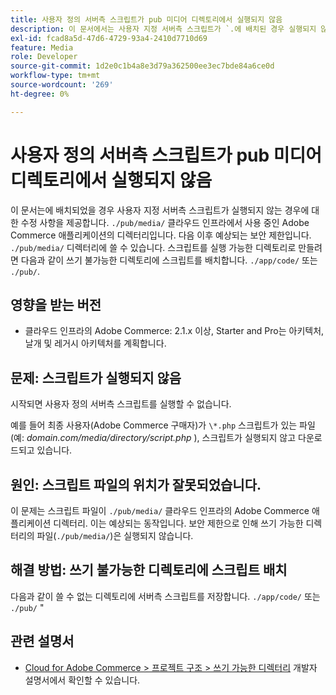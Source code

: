 ```yaml
---
title: 사용자 정의 서버측 스크립트가 pub 미디어 디렉토리에서 실행되지 않음
description: 이 문서에서는 사용자 지정 서버측 스크립트가 `.에 배치된 경우 실행되지 않는 경우에 대한 수정 사항을 제공합니다.클라우드 인프라에 있는 Adobe Commerce 애플리케이션의 /pub/media/` 디렉터리 ` 이후 예상되는 보안 제한입니다./pub/media/` 디렉터리에 쓸 수 있습니다. 스크립트를 실행 가능한 디렉토리로 만들려면 ` 등의 쓰기 불가능한 디렉토리에 스크립트를 배치합니다./app/code/` 또는 `/pub/`.
exl-id: fcad8a5d-47d6-4729-93a4-2410d7710d69
feature: Media
role: Developer
source-git-commit: 1d2e0c1b4a8e3d79a362500ee3ec7bde84a6ce0d
workflow-type: tm+mt
source-wordcount: '269'
ht-degree: 0%

---
```


# 사용자 정의 서버측 스크립트가 pub 미디어 디렉토리에서 실행되지 않음

이 문서는에 배치되었을 경우 사용자 지정 서버측 스크립트가 실행되지 않는 경우에 대한 수정 사항을 제공합니다. `./pub/media/` 클라우드 인프라에서 사용 중인 Adobe Commerce 애플리케이션의 디렉터리입니다. 다음 이후 예상되는 보안 제한입니다. `./pub/media/` 디렉터리에 쓸 수 있습니다. 스크립트를 실행 가능한 디렉토리로 만들려면 다음과 같이 쓰기 불가능한 디렉토리에 스크립트를 배치합니다. `./app/code/` 또는 `./pub/`.

## 영향을 받는 버전

* 클라우드 인프라의 Adobe Commerce: 2.1.x 이상, Starter and Pro는 아키텍처, 날개 및 레거시 아키텍처를 계획합니다.

## 문제: 스크립트가 실행되지 않음

시작되면 사용자 정의 서버측 스크립트를 실행할 수 없습니다.

예를 들어 최종 사용자(Adobe Commerce 구매자)가 `\*.php` 스크립트가 있는 파일(예: *domain.com/media/directory/script.php* ), 스크립트가 실행되지 않고 다운로드되고 있습니다.

## 원인: 스크립트 파일의 위치가 잘못되었습니다.

이 문제는 스크립트 파일이 `./pub/media/` 클라우드 인프라의 Adobe Commerce 애플리케이션 디렉터리. 이는 예상되는 동작입니다. 보안 제한으로 인해 쓰기 가능한 디렉터리의 파일(`./pub/media/`)은 실행되지 않습니다.

## 해결 방법: 쓰기 불가능한 디렉토리에 스크립트 배치

다음과 같이 쓸 수 없는 디렉토리에 서버측 스크립트를 저장합니다. `./app/code/` 또는 `./pub/`  &quot;

## 관련 설명서

* [Cloud for Adobe Commerce > 프로젝트 구조 > 쓰기 가능한 디렉터리](https://devdocs.magento.com/guides/v2.3/cloud/project/project-start.html#write-dir) 개발자 설명서에서 확인할 수 있습니다.
